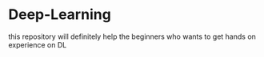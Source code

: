 # Deep-Learning
this repository will definitely help the beginners who wants to get hands on experience on DL
